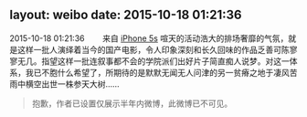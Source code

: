 layout: weibo
date: 2015-10-18 01:21:36
---
2015-10-18 01:21:36  &nbsp;&nbsp;&nbsp;&nbsp;&nbsp;&nbsp; 来自 <a href="sinaweibo://customweibosource" rel="nofollow">iPhone 5s</a>
喧天的活动浩大的排场奢靡的气氛，就是这样一批人演绎着当今的国产电影，令人印象深刻和长久回味的作品乏善可陈寥寥无几。指望这样一批连叙事都不会的学院派们出好片子简直痴人说梦。对这一体系，我已不胞什么希望了，所期待的是默默无闻无人问津的另一贫瘠之地于凄风苦雨中横空出世一株参天大树……
>  抱歉，作者已设置仅展示半年内微博，此微博已不可见。 ​​​
